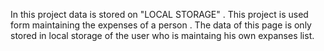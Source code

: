In this project data is stored on "LOCAL STORAGE" .
This project is used form maintaining the expenses of a person . The data of this page is only stored in local storage of the user who is maintaing his own expanses list.
